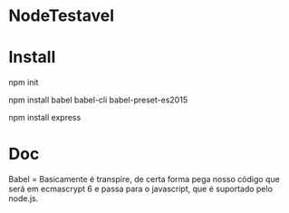 # NodeTestavel

# Install
npm init

npm install babel babel-cli babel-preset-es2015

npm install express

# Doc
Babel = Basicamente é transpire, de certa forma pega nosso código que será em ecmascrypt 6 e passa para o javascript, que é suportado pelo node.js.